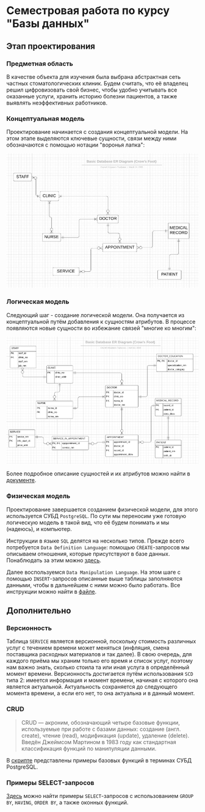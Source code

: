 # Семестровая работа по курсу "Базы данных"

## Этап проектирования

### Предметная область

В качестве объекта для изучения была выбрана абстрактная сеть частных стоматологических клиник. Будем считать, что её владелец решил цифровизовать свой бизнес, чтобы удобно учитывать все оказанные услуги, хранить историю болезни пациентов, а также выявлять неэффективных работников.

### Концептуальная модель

Проектирование начинается с создания концептуальной модели. На этом этапе выделяются ключевые сущности, связи между ними обозначаются с помощью нотации "воронья лапка":

![Концептуальная модель](./github-images/conceptual_scheme.jpg)

### Логическая модель

Следующий шаг - создание логической модели. Она получается из концептуальной путём добавления к сущностям атрибутов. В процессе появляются новые сущности во избежание связей "многие ко многим":

![Логическая модель](./github-images/logical_scheme.png)

Более подробное описание сущностей и их атрибутов можно найти в [документе](./docs/descriptions.pdf).

### Физическая модель

Проектирование завершается созданием физической модели, для этого используется СУБД `PostgreSQL`. По сути мы переносим уже готовую логическую модель в такой вид, что её будем понимать и мы (надеюсь), и компьютер.

Инструкции в языке `SQL` делятся на несколько типов. Прежде всего потребуется `Data Definition Language`: помощью `CREATE`-запросов мы описываем отношения, которые присутствуют в базе данных. Понаблюдать за этим можно [здесь](./scripts/initialization.sql).

Далее воспользуемся `Data Manipulation Language`. На этом шаге с помощью `INSERT`-запросов описанные выше таблицы заполняются данными, чтобы в дальнейшем с ними можно было работать. Все инструкции можно найти в [файле](./scripts/insertion.sql).

## Дополнительно

### Версионность

Таблица `SERVICE` является версионной, поскольку стоимость различных услуг с течением времени может меняться (инфляция, смена поставщика расходных материалов и так далее). В свою очередь, для каждого приёма мы храним только его время и список услуг, поэтому нам важно знать, сколько стоила та или иная услуга в определённый момент времени. Версионность достигается путём использования `SCD` типа 2: имеется информация и момент времени, начиная с которого она является актуальной. Актуальность сохраняется до следующего момента времени, а если его нет, то она актуальна и в данный момент.

### CRUD

> CRUD — акроним, обозначающий четыре базовые функции, используемые при работе с базами данных: создание (англ. create), чтение (read), модификация (update), удаление (delete). Введён Джеймсом Мартином в 1983 году как стандартная классификация функций по манипуляции данными.

В [скрипте](./scripts/crud.sql) представлены примеры базовых функций в терминах СУБД PostgreSQL. 


### Примеры SELECT-запросов

[Здесь](./scripts/select.sql) можно найти примеры `SELECT`-запросов с использованием `GROUP BY`, `HAVING`, `ORDER BY`, а также оконных функций.